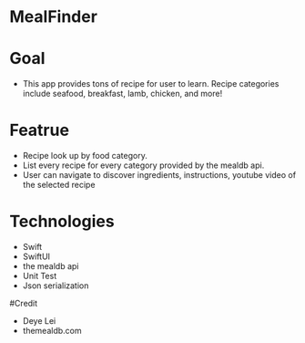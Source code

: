 # MealFinder

# Goal
* This app provides tons of recipe for user to learn. Recipe categories include seafood, breakfast, lamb, chicken, and more! 

# Featrue
* Recipe look up by food category.
* List every recipe for every category provided by the mealdb api.
* User can navigate to discover ingredients, instructions, youtube video of the selected recipe

# Technologies
* Swift
* SwiftUI
* the mealdb api
* Unit Test
* Json serialization

#Credit
* Deye Lei
* themealdb.com
